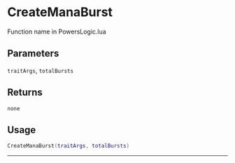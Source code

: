 # CreateManaBurst
Function name in PowersLogic.lua
## Parameters
`traitArgs`, `totalBursts`
## Returns
`none`
## Usage
```lua
CreateManaBurst(traitArgs, totalBursts)
```
---
